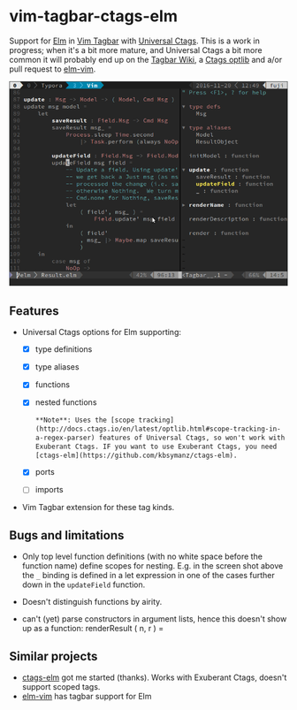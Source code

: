 # vim-tagbar-ctags-elm

Support for [Elm](http://elm-lang.org/) in [Vim Tagbar](https://majutsushi.github.io/tagbar/) with [Universal Ctags](https://ctags.io/). This is a work in progress; when it's a bit more mature, and Universal Ctags a bit more common it will probably end up on the [Tagbar Wiki](https://github.com/majutsushi/tagbar/wiki), a [Ctags optlib](http://docs.ctags.io/en/latest/optlib.html) and a/or pull request to [elm-vim](https://github.com/ElmCast/elm-vim).

![elm-tagbar-ctags](img/elm-tagbar-ctags.png)		

## Features


- Universal Ctags options for Elm supporting:
  - [x] type definitions 

  - [x] type aliases

  - [x] functions

  - [x] nested functions

        **Note**: Uses the [scope tracking](http://docs.ctags.io/en/latest/optlib.html#scope-tracking-in-a-regex-parser) features of Universal Ctags, so won't work with Exuberant Ctags. IF you want to use Exuberant Ctags, you need [ctags-elm](https://github.com/kbsymanz/ctags-elm).

  - [x] ports 

  - [ ] imports

- Vim Tagbar extension for these tag kinds.


## Bugs and limitations

* Only top level function definitions (with no white space before the function name) define scopes for nesting. E.g. in the screen shot above the `_` binding is defined in a let expression in one of the cases further down in the `updateField` function.

* Doesn't distinguish functions by airity. 

* can't  (yet) parse constructors in argument lists, hence this doesn't show up as a function:
      renderResult ( n, r ) =
  ​

## Similar projects

- [ctags-elm](https://github.com/kbsymanz/ctags-elm) got me started (thanks). Works with Exuberant Ctags, doesn't support scoped tags.
- [elm-vim](https://github.com/ElmCast/elm-vim) has tagbar support for Elm